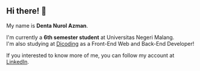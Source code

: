 ## Hi there! 👋

My name is **Denta Nurol Azman**.<br>

I'm currently a **6th semester student** at Universitas Negeri Malang.<br>
I'm also studying at [Dicoding](https://www.dicoding.com/) as a Front-End Web and Back-End Developer!<br>

If you interested to know more of me, you can follow my account at [LinkedIn](https://www.linkedin.com/in/denta-azman-23a6bb2b4/).
<!--
**DentaAzman/DentaAzman** is a ✨ _special_ ✨ repository because its `README.md` (this file) appears on your GitHub profile.

Here are some ideas to get you started:

- 🔭 I’m currently working on ...
- 🌱 I’m currently learning ...
- 👯 I’m looking to collaborate on ...
- 🤔 I’m looking for help with ...
- 💬 Ask me about ...
- 📫 How to reach me: ...
- 😄 Pronouns: ...
- ⚡ Fun fact: ...
-->
